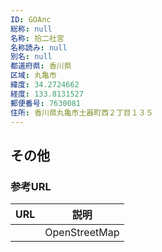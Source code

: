 ```yaml
---
ID: GOAnc
総称: null
名称: 拾二社宮
名称読み: null
別名: null
都道府県: 香川県
区域: 丸亀市
緯度: 34.2724662
経度: 133.8131527
郵便番号: 7630081
住所: 香川県丸亀市土器町西２丁目１３５
---
```


## その他

### 参考URL

| URL | 説明          |
| --- | ------------- |
|     | OpenStreetMap |
